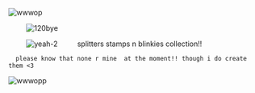![wwwop](https://github.com/user-attachments/assets/19957734-f98e-47ed-a447-76200f46eec4)

     ![120bye](https://github.com/user-attachments/assets/c01b81f6-3d52-4879-b557-bc262f645888)

     ![yeah-2](https://github.com/user-attachments/assets/62adf461-ead8-4570-945c-e6a162defb9e)      splitters stamps n blinkies collection!! 
     
      please know that none r mine  at the moment!! though i do create them <3 

![wwwopp](https://github.com/user-attachments/assets/37be74c4-139d-44b3-a7ee-183832beb2f7)



